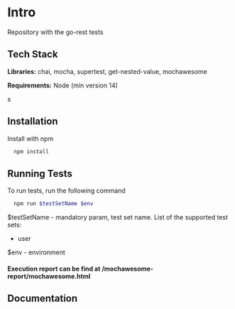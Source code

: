 
# Intro
Repository with the go-rest tests

## Tech Stack

**Libraries:** chai, mocha, supertest, get-nested-value, mochawesome

**Requirements:** Node (min version 14)


s
## Installation

Install with npm

```bash
  npm install
```
    
## Running Tests

To run tests, run the following command

```bash
  npm run $testSetName $env
```
$testSetName - mandatory param, test set name. List of the supported test sets:
 - user

$env - environment 

#### Execution report can be find at /mochawesome-report/mochawesome.html


## Documentation
